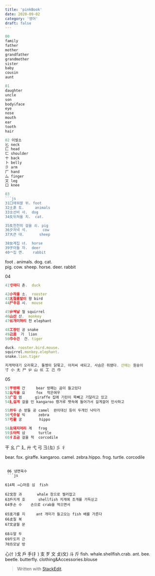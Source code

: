 ```yaml
---
title: 'pinkBook'
date: 2020-09-02
category: '영어'
draft: false
---
```

```js
00
family
father
mother
grandfather
grandmother
sister
baby
cousin
aunt

01
daughter
uncle
son
body&face
eye
nose
mouth
ear
tooth
hair

02 이발소
匕 neck
匚 head
匸 shoulder
十 back
卜 belly
卩 arm
厂 hand
厶 finger
又 leg
口 knee

03
```js
31囗에워쌀 위. foot 
32土흙 토.     animals
33士선비 사.  dog
34夂뒤쳐올 치.  cat.

35夊천천히 걸을 쇠. pig
36夕저녁 석.       cow
37大큰 대.       sheep

38女계집 녀.  horse
39子아들 자.  deer
40宀집 면.    rabbit 
```
 foot . animals. dog. cat.  
 pig. cow. sheep. 
 horse. deer. rabbit 
 
 04
```js
41寸마디 촌.  duck

42小작을 소.  rooster
43尢절름발이 왕 bird
44尸주검 시.  mouse

45屮싹날 철 squirrel
46山산 산.  monkey
47巛개미허리 천 elephant

48工장인 공 snake
49己몸  기  lion
50巾수건  건. tiger

duck. rooster.bird.mouse.
squirrel.monkey.elephant.
snake.lion.tiger

지게막대기 오리묶고, 돌멩이 닭묶고, 아저씨 새되고, 사슴은 쥐됐다. 산에는 원숭이
寸 小 尢 尸 屮 山 巛 工 己 巾
```
05
```js
51干방패 간     bear 방패는 곰이 들고있다
52幺작을 요     fox  작은여우
53广집 엄      giraffe 집에 기린이 목빼고 기달리고 있고
54廴길게 걸을 인 kangaroo 캥거루 뱃속에 들어가서 길게걸어 인사하고

55廾두 손 받들 공 camel  완이대신 등이 두개인 낙타가
56弋주살 익      zebra
57弓활 궁        hippo

58彑돼지머리 계   frog
59彡터럭 삼      turtle
60彳조금 걸을 척  corcodile
```
干 幺 广 廴 廾 弋 弓 彐(彑) 彡 彳

bear. fox. giraffe. kangaroo.
camel. zebra.hippo.
frog. turtle. corcodile
```

 06 냉면육수 
 ```js

614획 →心마음 심  fish

62戈창 과       whale 창으로 찔러잡고
63戶지게 호      shellfish 지게에 조개를 가득싣고
64手손 수    손으로 crab을 먹으면서

65支가를 지     ant 개미가 들고오는 fish 배를 가른다
66攴칠 복
67文글월 문

68斗말 두
69斤도끼 근
70方모날 방
```
 心(忄)戈 戶 手(扌) 支 歹 文 攴(攵) 斗 斤
fish. whale.shellfish.crab.
ant. bee. beetle.
butterfly. clothing&Accessories.blouse
> Written with [StackEdit](https://stackedit.io/).
<!--stackedit_data:
eyJoaXN0b3J5IjpbLTE5MDY4MDY0MDgsMjYxOTgyNjI5LDMwNj
Y0MTg4NV19
-->